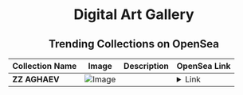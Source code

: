 <div align="center">

# Digital Art Gallery

## Trending Collections on OpenSea

| Collection Name                       | Image                                                                                     | Description                       | OpenSea Link                                                                                          |
|---------------------------------------|-------------------------------------------------------------------------------------------|-----------------------------------|--------------------------------------------------------------------------------------------------------|
| **ZZ AGHAEV** | ![Image](https://i.seadn.io/s/raw/files/1cc0681c38f5aa0fe5984c70da7aa997.jpg?w=500&auto=format?w=200&auto=format) |  | <details><summary>Link</summary>[ZZ AGHAEV](https://opensea.io/collection/zz-aghaev-1)</details> |

</div>